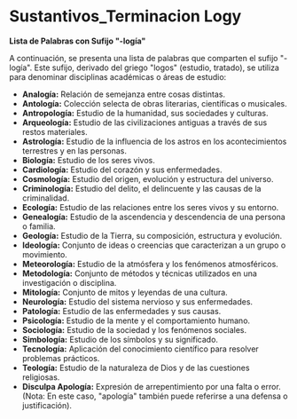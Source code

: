 # Sustantivos_Terminacion Logy



**Lista de Palabras con Sufijo "-logía"**

A continuación, se presenta una lista de palabras que comparten el sufijo "-logía". Este sufijo, derivado del griego "logos" (estudio, tratado), se utiliza para denominar disciplinas académicas o áreas de estudio:

*   **Analogía:** Relación de semejanza entre cosas distintas.
*   **Antología:** Colección selecta de obras literarias, científicas o musicales.
*   **Antropología:** Estudio de la humanidad, sus sociedades y culturas.
*   **Arqueología:** Estudio de las civilizaciones antiguas a través de sus restos materiales.
*   **Astrología:** Estudio de la influencia de los astros en los acontecimientos terrestres y en las personas.
*   **Biología:** Estudio de los seres vivos.
*   **Cardiología:** Estudio del corazón y sus enfermedades.
*   **Cosmología:** Estudio del origen, evolución y estructura del universo.
*   **Criminología:** Estudio del delito, el delincuente y las causas de la criminalidad.
*   **Ecología:** Estudio de las relaciones entre los seres vivos y su entorno.
*   **Genealogía:** Estudio de la ascendencia y descendencia de una persona o familia.
*   **Geología:** Estudio de la Tierra, su composición, estructura y evolución.
*   **Ideología:** Conjunto de ideas o creencias que caracterizan a un grupo o movimiento.
*   **Meteorología:** Estudio de la atmósfera y los fenómenos atmosféricos.
*   **Metodología:** Conjunto de métodos y técnicas utilizados en una investigación o disciplina.
*   **Mitología:** Conjunto de mitos y leyendas de una cultura.
*   **Neurología:** Estudio del sistema nervioso y sus enfermedades.
*   **Patología:** Estudio de las enfermedades y sus causas.
*   **Psicología:** Estudio de la mente y el comportamiento humano.
*   **Sociología:** Estudio de la sociedad y los fenómenos sociales.
*   **Simbología:** Estudio de los símbolos y su significado.
*   **Tecnología:** Aplicación del conocimiento científico para resolver problemas prácticos.
*   **Teología:** Estudio de la naturaleza de Dios y de las cuestiones religiosas.
*   **Disculpa Apología:** Expresión de arrepentimiento por una falta o error. (Nota: En este caso, "apología" también puede referirse a una defensa o justificación).

